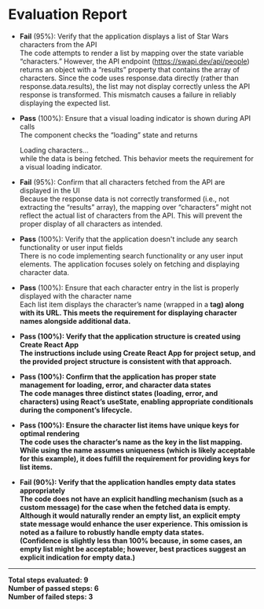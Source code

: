 # Evaluation Report

- **Fail** (95%): Verify that the application displays a list of Star Wars characters from the API  
  The code attempts to render a list by mapping over the state variable “characters.” However, the API endpoint (https://swapi.dev/api/people) returns an object with a “results” property that contains the array of characters. Since the code uses response.data directly (rather than response.data.results), the list may not display correctly unless the API response is transformed. This mismatch causes a failure in reliably displaying the expected list.

- **Pass** (100%): Ensure that a visual loading indicator is shown during API calls  
  The component checks the “loading” state and returns <div>Loading characters...</div> while the data is being fetched. This behavior meets the requirement for a visual loading indicator.

- **Fail** (95%): Confirm that all characters fetched from the API are displayed in the UI  
  Because the response data is not correctly transformed (i.e., not extracting the “results” array), the mapping over “characters” might not reflect the actual list of characters from the API. This will prevent the proper display of all characters as intended.

- **Pass** (100%): Verify that the application doesn't include any search functionality or user input fields  
  There is no code implementing search functionality or any user input elements. The application focuses solely on fetching and displaying character data.

- **Pass** (100%): Ensure that each character entry in the list is properly displayed with the character name  
  Each list item displays the character’s name (wrapped in a <strong> tag) along with its URL. This meets the requirement for displaying character names alongside additional data.

- **Pass** (100%): Verify that the application structure is created using Create React App  
  The instructions include using Create React App for project setup, and the provided project structure is consistent with that approach.

- **Pass** (100%): Confirm that the application has proper state management for loading, error, and character data states  
  The code manages three distinct states (loading, error, and characters) using React’s useState, enabling appropriate conditionals during the component’s lifecycle.

- **Pass** (100%): Ensure the character list items have unique keys for optimal rendering  
  The code uses the character’s name as the key in the list mapping. While using the name assumes uniqueness (which is likely acceptable for this example), it does fulfill the requirement for providing keys for list items.

- **Fail** (90%): Verify that the application handles empty data states appropriately  
  The code does not have an explicit handling mechanism (such as a custom message) for the case when the fetched data is empty. Although it would naturally render an empty list, an explicit empty state message would enhance the user experience. This omission is noted as a failure to robustly handle empty data states.  
  (Confidence is slightly less than 100% because, in some cases, an empty list might be acceptable; however, best practices suggest an explicit indication for empty data.)

---

Total steps evaluated: 9  
Number of passed steps: 6  
Number of failed steps: 3